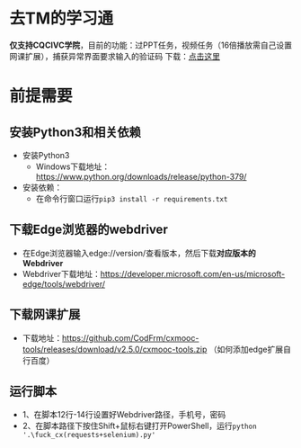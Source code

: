 # 去TM的学习通
**仅支持CQCIVC学院**，目前的功能：过PPT任务，视频任务（16倍播放需自己设置网课扩展），捕获异常界面要求输入的验证码
下载：[点击这里](https://github.com/pys0126/Fuck_CX/archive/main.zip)
# 前提需要
## 安装Python3和相关依赖
* 安装Python3
  - Windows下载地址：https://www.python.org/downloads/release/python-379/
* 安装依赖：
  - 在命令行窗口运行`pip3 install -r requirements.txt`
## 下载Edge浏览器的webdriver
* 在Edge浏览器输入edge://version/查看版本，然后下载**对应版本的Webdriver**
* Webdriver下载地址：https://developer.microsoft.com/en-us/microsoft-edge/tools/webdriver/
## 下载网课扩展
* 下载地址：https://github.com/CodFrm/cxmooc-tools/releases/download/v2.5.0/cxmooc-tools.zip （如何添加edge扩展自行百度）
## 运行脚本
* 1、在脚本12行-14行设置好Webdriver路径，手机号，密码
* 2、在脚本路径下按住Shift+鼠标右键打开PowerShell，运行`python '.\fuck_cx(requests+selenium).py'`


